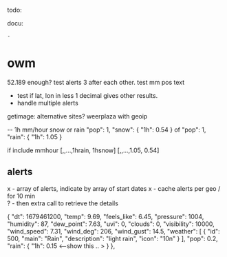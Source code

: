 todo:

docu:

    - 
# owm
52.189 enough?
test alerts 3 after each other.
test mm pos text

- test if lat, lon in less 1 decimal gives other results.
- handle multiple alerts


getimage: alternative sites? weerplaza with geoip


-- 1h mm/hour snow or rain
 "pop": 1,
      "snow": {
        "1h": 0.54
      }
of 
  "pop": 1,
      "rain": {
        "1h": 1.05
      }

if include mmhour
[,,...,1hrain, 1hsnow]
[,,...,1.05, 0.54]


## alerts
x - array of alerts, indicate by array of start dates
x  - cache alerts per geo / for 10 min  
? - then extra call to retrieve the details
  


{
      "dt": 1679461200,
      "temp": 9.69,
      "feels_like": 6.45,
      "pressure": 1004,
      "humidity": 87,
      "dew_point": 7.63,
      "uvi": 0,
      "clouds": 0,
      "visibility": 10000,
      "wind_speed": 7.31,
      "wind_deg": 206,
      "wind_gust": 14.5,
      "weather": [
        {
          "id": 500,
          "main": "Rain",
          "description": "light rain",
          "icon": "10n"
        }
      ],
      "pop": 0.2,
      "rain": {
        "1h": 0.15  <--show this .. >
      }
    },

